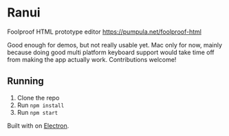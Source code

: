 # Ranui

Foolproof HTML prototype editor <https://pumpula.net/foolproof-html>

Good enough for demos, but not really usable yet. Mac only for now, mainly because doing good multi platform keyboard support would take time off from making the app actually work. Contributions welcome!

## Running

1. Clone the repo
2. Run `npm install`
3. Run `npm start`

Built with on [Electron](http://electron.atom.io).
